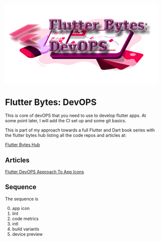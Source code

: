 ![image header](./media/flutter-bytes-devops-image-header.png)


# Flutter Bytes: DevOPS

This is core of devOPS that you need to use to develop flutter apps. At some point later, I will add the CI set up and some git basics.

This is part of my approach towards a full Flutter and Dart
book series with the flutter bytes hub listing all the
code repos and articles at:

[Flutter Bytes Hub](https://github.com/fredgrott/flutter_bytes_hub)


## Articles

[Flutter DevOPS Approach To App Icons](https://fredgrott.medium.com/flutter-devops-approach-to-app-icons-bd21a7acf7e6?sk=0abad01f8e4c6cb9d3c54320582481e4)




## Sequence

The sequence is

0. app icon
1. lint
2. code metrics
3. intl
4. build variants
5. device preview